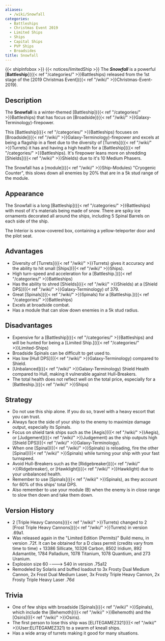 ```yaml
---
aliases:
  - /wiki/Snowfall
categories:
  - Battleships
  - Christmas Event 2019
  - Limited Ships
  - Ships
  - Capital Ships
  - PVP Ships
  - Broadsides
title: Snowfall
---
```


{{< shipInfobox >}} {{< notices/limitedShip >}} The **_Snowfall_** is a powerful [**Battleship**]({{< ref "/categories/" >}}Battleships) released from the 1st stage of the [2019 Christmas Event]({{< ref "/wiki/" >}}Christmas-Event-2019).

## Description

The **Snowfall** is a winter-themed [Battleship]({{< ref "/categories/" >}}Battleships) that has focus on [Broadside]({{< ref "/wiki/" >}}Galaxy-Terminology)-firepower.

This [Battleship]({{< ref "/categories/" >}}Battleships) focuses on [Broadside]({{< ref "/wiki/" >}}Galaxy-Terminology)-firepower and excels at being a flagship in a fleet due to the diversity of [Turrets]({{< ref "/wiki/" >}}Turrets) it has and having a high health for a [Battleship]({{< ref "/categories/" >}}Battleships). It's firepower leans more on shredding [Shields]({{< ref "/wiki/" >}}Shields) due to it's 10 Medium Phasers.

The Snowfall has a [module]({{< ref "/wiki/" >}}Ship-Modules) "Cryogenic Counter", this slows down all enemies by 20% that are in a 5k stud range of the module.

## Appearance

The Snowfall is a long [Battleship]({{< ref "/categories/" >}}Battleships) with most of it's materials being made of snow. There are spiky ice ornaments decorated all around the ships, including 5 Spinal Barrels on each side of the ship.

The Interior is snow-covered box, containing a yellow-teleporter door and the pilot seat.

## Advantages

- Diversity of [Turrets]({{< ref "/wiki/" >}}Turrets) gives it accuracy and the ability to hit small [Ships]({{< ref "/wiki/" >}}Ships).
- High turn-speed and acceleration for a [Battleship.]({{< ref "/categories/" >}}Battleships)
- Has the ability to shred [Shields]({{< ref "/wiki/" >}}Shields) at a [Shield DPS]({{< ref "/wiki/" >}}Galaxy-Terminology) of 379.
- Great [Spinals]({{< ref "/wiki/" >}}Spinals) for a [Battleship.]({{< ref "/categories/" >}}Battleships)
- Excels at broadside combat.
- Has a module that can slow down enemies in a 5k stud radius.

## Disadvantages

- Expensive for a [Battleship]({{< ref "/categories/" >}}Battleships) and will be hunted for being a [Limited Ship.]({{< ref "/categories/" >}}Limited-Ships)
- Broadside Spinals can be difficult to get used to.
- Has low [Hull DPS]({{< ref "/wiki/" >}}Galaxy-Terminology) compared to Shield.
- [Unbalanced]({{< ref "/wiki/" >}}Galaxy-Terminology) Shield Health compared to Hull, making it vulnerable against Hull-Breakers.
- The total health does not reflect well on the total price, especially for a [Battleship.]({{< ref "/wiki/" >}}Ships)

## Strategy

- Do not use this ship alone. If you do so, travel with a heavy escort that you can trust.
- Always face the side of your ship to the enemy to maximize damage output, especially its Spinals.
- Focus on shield tank ships such as the [Aegis]({{< ref "/wiki/" >}}Aegis), or [Judgement]({{< ref "/wiki/" >}}Judgement) as the ship outputs high [Shield DPS]({{< ref "/wiki/" >}}Galaxy-Terminology).
- When one [Spinal]({{< ref "/wiki/" >}}Spinals) is reloading, fire the other [Spinal]({{< ref "/wiki/" >}}Spinals) while turning your ship with your fast turnspeed.
- Avoid Hull-Breakers such as the [Ridgebreaker]({{< ref "/wiki/" >}}Ridgebreaker), or [Hawklight]({{< ref "/wiki/" >}}Hawklight) due to your unbalanced health.
- Remember to use [Spinals]({{< ref "/wiki/" >}}Spinals), as they account for 60% of this ships' total DPS.
- Also remember to use your module (B) when the enemy is in close range to slow then down and take them down.

## Version History

- 2 [Triple Heavy Cannons]({{< ref "/wiki/" >}}Turrets) changed to 2 [Frost Triple Heavy Cannons]({{< ref "/wiki/" >}}Turrets) in version .69a1.
- Was released again in the "Limited Edition (Permits)" Build menu, in version .72f. It can be obtained for a D class permit (credits vary from time to time) + 13386 Sillicate, 10326 Carbon, 8502 Iridium, 892 Adamantite, 1784 Palladium, 1078 Titanium, 1078 Quantium, and 273 Uranium.
- Explosion size 60 ----> 540 in version .75a12
- Remodeled by Solaris and buffed loadout to 3x Frosty Dual Medium Cannon, 2x Frost Dual Medium Laser, 3x Frosty Triple Heavy Cannon, 2x Frosty Triple Heavy Laser .76d

## Trivia

- One of few ships with broadside [Spinals]({{< ref "/wiki/" >}}Spinals), which include the [Behemoth]({{< ref "/wiki/" >}}Behemoth) and the [Osiris]({{< ref "/wiki/" >}}Osiris).
- The first person to lose this ship was [ELITEGAMEZ321]({{< ref "/wiki/" >}}User:ELITEGAMEZ321) to a swarm of kneall ships.
- Has a wide array of turrets making it good for many situations.
